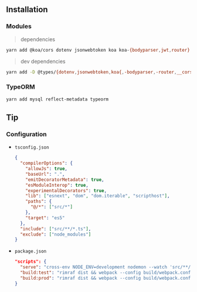 ## Installation

### Modules

> dependencies

```sh
yarn add @koa/cors dotenv jsonwebtoken koa koa-{bodyparser,jwt,router} uuid
```

> dev dependencies

```sh
yarn add -D @types/{dotenv,jsonwebtoken,koa{,-bodyparser,-router,__cors},uuid,webpack} {copy,terser}-webpack-plugin cross-env nodemon rimraf ts-{loader,node} tsconfig-paths{,-webpack-plugin} typescript webpack{,-cli,-filter-warnings-plugin,-merge}
```

### TypeORM

```sh
yarn add mysql reflect-metadata typeorm
```

## Tip

### Configuration

- `tsconfig.json`

  ```json
  {
    "compilerOptions": {
      "allowJs": true,
      "baseUrl": ".",
      "emitDecoratorMetadata": true,
      "esModuleInterop": true,
      "experimentalDecorators": true,
      "lib": ["esnext", "dom", "dom.iterable", "scripthost"],
      "paths": {
        "@/*": ["src/*"]
      },
      "target": "es5"
    },
    "include": ["src/**/*.ts"],
    "exclude": ["node_modules"]
  }
  ```

- `package.json`

  ```json
  "scripts": {
    "serve": "cross-env NODE_ENV=development nodemon --watch 'src/**/*' -e ts,tsx --exec ts-node -r tsconfig-paths/register src",
    "build:test": "rimraf dist && webpack --config build/webpack.config.test",
    "build:prod": "rimraf dist && webpack --config build/webpack.config.prod"
  }
  ```
